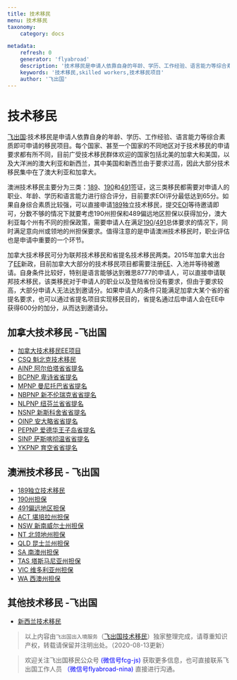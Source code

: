 ```yaml
---
title: 技术移民
menu: 技术移民
taxonomy:
    category: docs

metadata:
    refresh: 0
    generator: 'flyabroad'
    description: '技术移民是申请人依靠自身的年龄、学历、工作经验、语言能力等综合素质即可申请的移民项目。每个国家、甚至一个国家的不同地区对于技术移民的申请要求都有所不同，目前广受技术移民群体欢迎的国家包括北美的加拿大和美国，以及大洋洲的澳大利亚和新西兰，其中美国和新西兰由于要求过高，因此大部分技术移民集中在了澳大利亚和加拿大。'
    keywords: '技术移民,skilled workers,技术移民项目'
    author: '飞出国'
---
```


# 技术移民

[飞出国](/home):技术移民是申请人依靠自身的年龄、学历、工作经验、语言能力等综合素质即可申请的移民项目。每个国家、甚至一个国家的不同地区对于技术移民的申请要求都有所不同，目前广受技术移民群体欢迎的国家包括北美的加拿大和美国，以及大洋洲的澳大利亚和新西兰，其中美国和新西兰由于要求过高，因此大部分技术移民集中在了澳大利亚和加拿大。

澳洲技术移民主要分为三类：[189](/au/skilled/189)、[190](/au/skilled/190)和[491](/au/skilled/491)签证，这三类移民都需要对申请人的职业、年龄、学历和语言能力进行综合评分，目前要求EOI评分最低达到65分。如果自身综合素质比较强，可以直接申请[189](/au/skilled/189)独立技术移民，提交[EOI](/au/skilledselect/EOI)等待邀请即可，分数不够的情况下就要考虑190州担保和489偏远地区担保以获得加分，澳大利亚每个州有不同的担保政策，需要申请人在满足[190](/au/skilled/190)/[491](/au/skilled/489)总体要求的情况下，同时满足意向州或领地的州担保要求。值得注意的是申请澳洲技术移民时，职业评估也是申请中重要的一个环节。

加拿大技术移民可分为联邦技术移民和省提名技术移民两类。2015年加拿大出台了[EE](/ca/ee)新政，目前加拿大大部分的技术移民项目都需要注册[EE](/ca/ee)、入池并等待被邀请。自身条件比较好，特别是语言能够达到雅思8777的申请人，可以直接申请联邦技术移民，该类移民对于申请人的职业以及登陆省份没有要求，但由于要求较高，大部分申请人无法达到邀请分。如果申请人的条件只能满足加拿大某个省的省提名要求，也可以通过省提名项目实现移民目的，省提名通过后申请人会在EE中获得600分的加分，从而达到邀请分。

## 加拿大技术移民 -飞出国

* [加拿大技术移民EE项目](/ca/ee)
* [CSQ 魁北克技术移民](/qc)
* [AINP 阿尔伯塔省省提名](/ca/ab)
* [BCPNP 卑诗省省提名](/ca/bc)
* [MPNP 曼尼托巴省省提名](/ca/mb)
* [NBPNP 新不伦瑞克省省提名](/ca/nb)
* [NLPNP 纽芬兰省省提名](/ca/nl)
* [NSNP 新斯科舍省省提名](/ca/ns)
* [OINP 安大略省省提名](/ca/on)
* [PEPNP 爱德华王子岛省提名](/ca/pei)
* [SINP 萨斯喀彻温省省提名](/ca/sk)
* [YKPNP 育空省省提名](/ca/yk)

## 澳洲技术移民 - 飞出国

* [189独立技术移民](/au/skilled/189)
* [190州担保](/au/skilled/190)
* [491偏远地区担保](/au/skilled/491)
* [ACT 堪培拉州担保](/au/act)
* [NSW 新南威尔士州担保](/au/nsw)
* [NT 北领地州担保](/au/nt)
* [QLD 昆士兰州担保](/au/qld)
* [SA 南澳州担保](/au/sa)
* [TAS 塔斯马尼亚州担保](/au/tas)
* [VIC 维多利亚州担保](/au/vic)
* [WA 西澳州担保](/au/wa)

## 其他技术移民 -飞出国

* [新西兰技术移民](/nz/smc)

> 以上内容由`飞出国出入境服务`（[飞出国技术移民](http://js.flyabroad.com.hk)）独家整理完成，请尊重知识产权，转载请保留并注明出处。（2020-08-13更新）

> 欢迎关注飞出国移民公众号 <font color=Blue>(微信号fcg-js)</font> 获取更多信息，也可直接联系飞出国工作人员 <font color=Blue>（微信号flyabroad-nina)</font> 直接进行沟通。